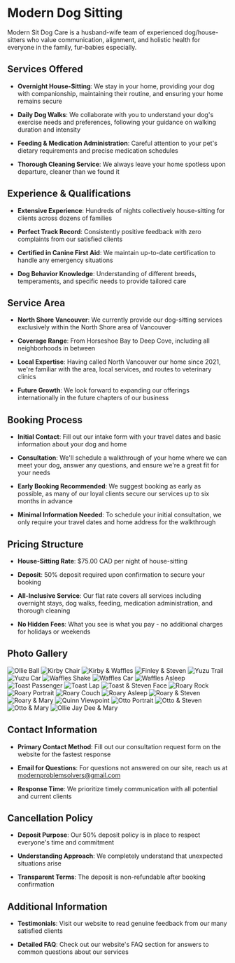 # Modern Dog Sitting

Modern Sit Dog Care is a husband-wife team of experienced dog/house-sitters who value communication, alignment, and holistic health for everyone in the family, fur-babies especially.

## Services Offered

- **Overnight House-Sitting**: We stay in your home, providing your dog with companionship, maintaining their routine, and ensuring your home remains secure
  
- **Daily Dog Walks**: We collaborate with you to understand your dog's exercise needs and preferences, following your guidance on walking duration and intensity
  
- **Feeding & Medication Administration**: Careful attention to your pet's dietary requirements and precise medication schedules
  
- **Thorough Cleaning Service**: We always leave your home spotless upon departure, cleaner than we found it

## Experience & Qualifications

- **Extensive Experience**: Hundreds of nights collectively house-sitting for clients across dozens of families
  
- **Perfect Track Record**: Consistently positive feedback with zero complaints from our satisfied clients
  
- **Certified in Canine First Aid**: We maintain up-to-date certification to handle any emergency situations
  
- **Dog Behavior Knowledge**: Understanding of different breeds, temperaments, and specific needs to provide tailored care

## Service Area

- **North Shore Vancouver**: We currently provide our dog-sitting services exclusively within the North Shore area of Vancouver
  
- **Coverage Range**: From Horseshoe Bay to Deep Cove, including all neighborhoods in between
  
- **Local Expertise**: Having called North Vancouver our home since 2021, we're familiar with the area, local services, and routes to veterinary clinics
  
- **Future Growth**: We look forward to expanding our offerings internationally in the future chapters of our business

## Booking Process

- **Initial Contact**: Fill out our intake form with your travel dates and basic information about your dog and home
  
- **Consultation**: We'll schedule a walkthrough of your home where we can meet your dog, answer any questions, and ensure we're a great fit for your needs
  
- **Early Booking Recommended**: We suggest booking as early as possible, as many of our loyal clients secure our services up to six months in advance
  
- **Minimal Information Needed**: To schedule your initial consultation, we only require your travel dates and home address for the walkthrough

## Pricing Structure

- **House-Sitting Rate**: $75.00 CAD per night of house-sitting
  
- **Deposit**: 50% deposit required upon confirmation to secure your booking
  
- **All-Inclusive Service**: Our flat rate covers all services including overnight stays, dog walks, feeding, medication administration, and thorough cleaning
  
- **No Hidden Fees**: What you see is what you pay - no additional charges for holidays or weekends

## Photo Gallery

![Ollie Ball](https://github.com/user-attachments/assets/ea4e4970-1d35-4598-8bff-c653afc06cc1)
![Kirby Chair](https://github.com/user-attachments/assets/f297288a-f3ad-4b07-bff9-f5c1856b0487)
![Kirby & Waffles](https://github.com/user-attachments/assets/e2c28367-25de-437c-8be1-d7af2b6ab132)
![Finley & Steven](https://github.com/user-attachments/assets/8576ce00-2932-4d4b-b26c-374ca366002a)
![Yuzu Trail](https://github.com/user-attachments/assets/735f041d-25f4-4f47-9291-f13e8251241e)
![Yuzu Car](https://github.com/user-attachments/assets/a3bf8a90-e2af-408c-bfe5-353960190643)
![Waffles Shake](https://github.com/user-attachments/assets/0dc71643-62e6-4f8b-9b90-b68c3b540f83)
![Waffles Car](https://github.com/user-attachments/assets/8145d7b5-6d38-4999-ae28-7a46135b6032)
![Waffles Asleep](https://github.com/user-attachments/assets/e16811c0-f82b-4c1d-ae7f-605882673c5f)
![Toast Passenger](https://github.com/user-attachments/assets/d01f773f-bb6d-463d-a709-8aa26732ceee)
![Toast Lap](https://github.com/user-attachments/assets/42ce5eab-70bc-4879-9044-660b47087379)
![Toast & Steven Face](https://github.com/user-attachments/assets/0e23c079-5243-49b2-bf5b-b08b08b29a36)
![Roary Rock](https://github.com/user-attachments/assets/e89ae0ae-7758-40d3-9081-76addce9b268)
![Roary Portrait](https://github.com/user-attachments/assets/5bc09293-7667-4bfa-afbc-c8575173dd2c)
![Roary Couch](https://github.com/user-attachments/assets/11def500-778d-40a6-8296-d11887079b09)
![Roary Asleep](https://github.com/user-attachments/assets/a8c48ff0-4894-45bd-9289-36a079c678aa)
![Roary & Steven](https://github.com/user-attachments/assets/135de395-87fc-4e2c-b47d-6507ec1c68b4)
![Roary & Mary](https://github.com/user-attachments/assets/63836ecc-1e10-4181-8dc8-51cb3b15bbf8)
![Quinn Viewpoint](https://github.com/user-attachments/assets/042adc80-dcc2-43ce-a546-f448f8108e5f)
![Otto Portrait](https://github.com/user-attachments/assets/0611d6e2-3d37-4819-aa76-316109981005)
![Otto & Steven](https://github.com/user-attachments/assets/6d82d648-50be-431c-81ab-82af8cde065e)
![Otto & Mary](https://github.com/user-attachments/assets/40ec198b-38f6-476d-9083-39bc93a6cc8f)
![Ollie Jay Dee & Mary](https://github.com/user-attachments/assets/2a5e1e55-010e-4354-b95f-f5766c194030)

## Contact Information

- **Primary Contact Method**: Fill out our consultation request form on the website for the fastest response
  
- **Email for Questions**: For questions not answered on our site, reach us at modernproblemsolvers@gmail.com
  
- **Response Time**: We prioritize timely communication with all potential and current clients

## Cancellation Policy

- **Deposit Purpose**: Our 50% deposit policy is in place to respect everyone's time and commitment
  
- **Understanding Approach**: We completely understand that unexpected situations arise
  
- **Transparent Terms**: The deposit is non-refundable after booking confirmation

## Additional Information

- **Testimonials**: Visit our website to read genuine feedback from our many satisfied clients
  
- **Detailed FAQ**: Check out our website's FAQ section for answers to common questions about our services
